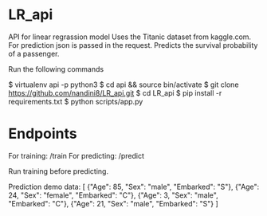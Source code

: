 # LR_api
API for linear regrassion model
Uses the Titanic dataset from kaggle.com.
For prediction json is passed in the request.
Predicts the survival probability of a passenger.

Run the following commands

$ virtualenv api -p python3
$ cd api && source bin/activate
$ git clone https://github.com/nandini8/LR_api.git
$ cd LR_api
$ pip install -r requirements.txt
$ python scripts/app.py

# Endpoints

For training: /train
For predicting: /predict

Run training before predicting.

Prediction demo data:
[
    {"Age": 85, "Sex": "male", "Embarked": "S"},
    {"Age": 24, "Sex": "female", "Embarked": "C"},
    {"Age": 3, "Sex": "male", "Embarked": "C"},
    {"Age": 21, "Sex": "male", "Embarked": "S"}
]

